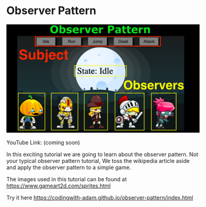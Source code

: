 # Observer Pattern

![alt text](images/observer_cover.png)

YouTube Link:
(coming soon)

In this exciting tutorial we are going to learn about the observer pattern. Not your typical observer pattern tutorial, We toss the wikipedia article aside and apply the observer pattern to a simple game.

The images used in this tutorial can be found at
https://www.gameart2d.com/sprites.html

Try it here
https://codingwith-adam.github.io/observer-pattern/index.html
